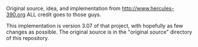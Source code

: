 Original source, idea, and implementation from http://www.hercules-390.org ALL credit goes to those guys.

This implementation is version 3.07 of that project, with hopefully as few changes as possible. The 
original source is in the "original source" directory of this repository.

